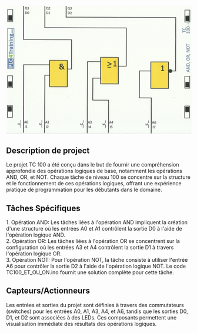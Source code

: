 <p align="center">
<img width="700" height="" src="https://github.com/DexterTaha/Controllino-PLC-Sample/blob/main/Training%20Card%20Picture/100.jpg">
</p>
<h2>Description de project</h2>
<p>
  Le projet TC 100 a été conçu dans le but de fournir une compréhension approfondie des opérations logiques de base, notamment les opérations AND, OR,    et NOT. Chaque tâche de niveau 100 se concentre sur la structure et le fonctionnement de ces opérations logiques, offrant une expérience pratique de    programmation pour les débutants dans le domaine.</p>
<h2>Tâches Spécifiques</h2>
<p>
  1. Opération AND: Les tâches liées à l'opération AND impliquent la création d'une structure où les entrées A0 et A1 contrôlent la sortie D0 à l'aide      de l'opération logique AND.<br>
  2. Opération OR: Les tâches liées à l'opération OR se concentrent sur la configuration où les entrées A3 et A4 contrôlent la sortie D1 à travers          l'opération logique OR.<br>
  3. Opération NOT: Pour l'opération NOT, la tâche consiste à utiliser l'entrée A6 pour contrôler la sortie D2 à l'aide de l'opération logique NOT.
    Le code TC100_ET_OU_ON.ino fournit une solution complète pour cette tâche.<br>
</p>
<h2>Capteurs/Actionneurs</h2>
<p>
  Les entrées et sorties du projet sont définies à travers des commutateurs (switches) pour les entrées A0, A1, A3, A4, et A6, tandis que les sorties     D0, D1, et D2 sont associées à des LEDs. Ces composants permettent une visualisation immédiate des résultats des opérations logiques.
</p>

